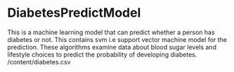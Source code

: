 # DiabetesPredictModel
This is a machine learning model that can predict whether a person has diabetes or not.
This contains svm i.e support vector machine model for the prediction.
These algorithms examine data about blood sugar levels and lifestyle choices to predict the probability of developing diabetes.
/content/diabetes.csv

